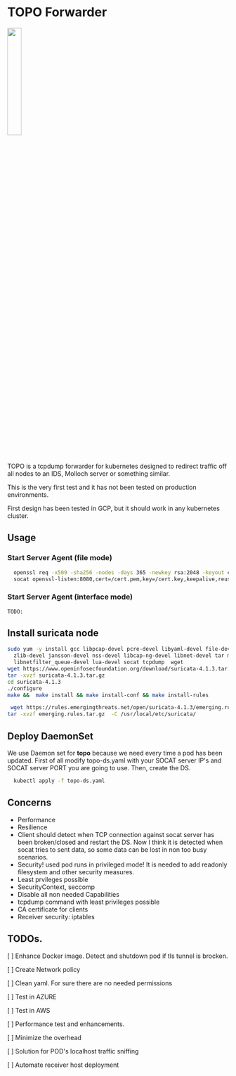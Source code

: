 # TOPO Forwarder 
<img width="25%" height="25%" src="http://www.quickmeme.com/img/4e/4e3494d68eca8e0aa5b00595b2091a973416732e4e0290b5c94efdf437a5c03e.jpg"/>

TOPO is a tcpdump forwarder for kubernetes designed to redirect traffic off all nodes to an IDS, Molloch server or something similar. 

This is the very first test and it has not been tested on production environments.

First design has been tested in GCP, but it should work in any kubernetes cluster.

## Usage
### Start Server Agent (file mode)
```bash  
  openssl req -x509 -sha256 -nodes -days 365 -newkey rsa:2048 -keyout cert.key -out cert.pem
  socat openssl-listen:8080,cert=/cert.pem,key=/cert.key,keepalive,reuseaddr,fork,verify=0 SYSTEM:'tcpdump -r -  -w tcpdump_$(date +%s).pcap'

```

### Start Server Agent (interface mode)
```
TODO:
```

## Install suricata node

```bash
sudo yum -y install gcc libpcap-devel pcre-devel libyaml-devel file-devel \
  zlib-devel jansson-devel nss-devel libcap-ng-devel libnet-devel tar make \
  libnetfilter_queue-devel lua-devel socat tcpdump  wget
wget https://www.openinfosecfoundation.org/download/suricata-4.1.3.tar.gz
tar -xvzf suricata-4.1.3.tar.gz 
cd suricata-4.1.3
./configure
make &&  make install && make install-conf && make install-rules 

 wget https://rules.emergingthreats.net/open/suricata-4.1.3/emerging.rules.tar.gz
tar -xvzf emerging.rules.tar.gz  -C /usr/local/etc/suricata/

```

## Deploy DaemonSet
We use Daemon set for __topo__ because we need every time a pod has been updated.
First of all modify topo-ds.yaml with your SOCAT server IP's and SOCAT server PORT you are going to use. 
Then, create the DS. 
```bash
  kubectl apply -f topo-ds.yaml
```

## Concerns
* Performance
* Resilience
 * Client should detect when TCP connection against socat server has been broken/closed and restart the DS. Now I think it is detected when socat tries to sent data, so some data can be lost in non too busy scenarios.
* Security! used pod runs in privileged mode! It is needed to add readonly filesystem and other security measures.
 * Least prvileges possible
 * SecurityContext, seccomp
 * Disable all non needed Capabilities
 * tcpdump command with least privileges possible
 * CA certificate for clients
 * Receiver security: iptables
 

## TODOs.

[ ] Enhance Docker image. Detect and shutdown pod if tls tunnel is brocken. 

[ ] Create Network policy

[ ] Clean yaml. For sure there are no needed permissions 

[ ] Test in AZURE

[ ] Test in AWS

[ ] Performance test and enhancements. 

[ ] Minimize the overhead

[ ] Solution for POD's localhost traffic sniffing

[ ] Automate receiver host deployment

 
